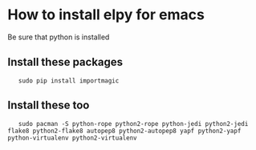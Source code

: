 # How to install elpy for emacs

Be sure that python is installed

## Install these packages
```
   sudo pip install importmagic
```
## Install these too
```
   sudo pacman -S python-rope python2-rope python-jedi python2-jedi flake8 python2-flake8 autopep8 python2-autopep8 yapf python2-yapf python-virtualenv python2-virtualenv
```

